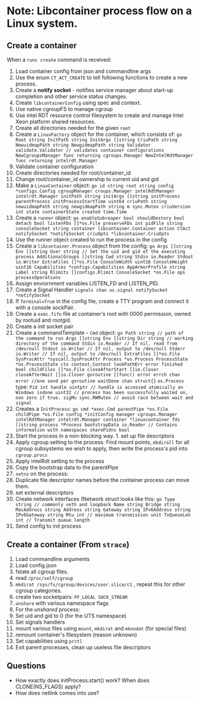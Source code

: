 # Note: Libcontainer process flow on a Linux system.

## Create a container
When a `runc create` command is received:
  1. Load container config from json and commandline args
  1. Use the enum `CT_ACT_CREATE` to tell following functions to create a new process.
  1. Create a **notify socket** - notifies service manager about start-up completion and other service status changes.
  1. Create `libcontainerConfig` using spec and context.
  1. Use native cgroupFS to manage cgroup
  1. Use intel RDT resource control filesystem to create and manage Intel Xeon platform
  shared resources.
  1. Create all directories needed for the given `root`
  1. Create a `LinuxFactory` object for the container, which consists of:
    ``` go
    Root string
    InitPath string
    InitArgs []string
    CriuPath string
    NewuidmapPath string
    NewgidmapPath string
    Validator validate.Validator // validates container configurations
    NewCgroupsManager func returning cgroups.Manager
    NewIntelRdtManager func returning intelrdt.Manager
    ```
  1. Validate container configuration
  1. Create directories needed for root/container_id
  1. Change root/container_id ownership to current uid and gid
  1. Make a `LinuxContainer` object:
    ``` go
    id string
    root string
    config *configs.Config
    cgroupManager croups.Manager
    intelRdtManager intelrdt.Manager
    initPath string
    initArgs []string
    initProcess parentProcess
    initProcessStartTime uint64
    criuPath string
    newuidmapPath string
    newgidmapPath string
    m sync.Mutex
    criuVersion int
    state containerState
    created time.Time
    ```
  1. Create a `runner` object:
    ``` go
    enableSubreaper bool
    shouldDestory bool
    detach bool
    listenFDs []*os.File
    preserveFDs int
    pidFile string
    consoleSocket string
    container libcontainer.Container
    action CtAct
    notifySocket *notifySocket
    criuOpts *libcontainer.CriuOpts
    ```
  1. Use the runner object created to run the process in the config
  1. Create a `libcontainer.Process` object from the config:
    ``` go
    Args []string
    Env []string
    User string // Set the uid and gid of the executing process
    AdditionalGroups []string
    Cwd string
    Stdin io.Reader
    Stdout io.Writer
    ExtraFiles []*os.File
    ConsoleWidth uint16
    ConsoleHeight uint16
    Capabilities *configs.Capabilities
    AppArmorProfile string
    Label string
    Rlimits []configs.Rlimit
    ConsoleSocket *os.File
    ops processOperations
    ```
  1. Assign enviornment variables LISTEN_FD and LISTEN_PID.
  1. Create a Signal Handler
    ```
    signals chan os.signal
    notifySocket *notifySocket
    ```
  1. If `Terminal=True` in the config file, create a TTY program and connect it with a console sockPair.
  1. Create a `exec.fifo` file at container's root with 0000 permission, owned by rootuid and rootgid.
  1. Create a init socket pair
  1. Create a commandTemplate - `Cmd` object:
    ``` go
    Path string // path of the command to run
    Args []string
    Env []string
    Dir string // working directory of the command
    Stdin io.Reader // If nil, read from /dev/null
    Stdout io.Writer // If nil, output to /dev/null
    Stderr io.Writer // If nil, output to /dev/null
    ExtraFiles []*os.File
    SysProcAttr *syscall.SysProcAttr
    Process *os.Process
    ProcessState *os.ProcessState
    ctx context.Context
    lookPathErr error
    finished bool
    childFiles []*os.File
    closeAfterStart []io.Closer
    closeAfterWait []io.Closer
    goroutine []func() error
    errch chan error //one send per goroutine
    waitDone chan struct{}
    ```
    `os.Process` type:
    ```
    Pid int
    handle uintptr // handle is accessed atomically on Windows
    isdone uint32 // process has been successfully waited on, non zero if true.
    sigMu sync.RWMutex // avoid race between wait and signal
    ```
  1. Creates a `InitProcess`:
    ``` go
    cmd *exec.Cmd
    parentPipe *os.File
    childPipe *os.File
    config *initConfig
    manager cgroups.Manager
    intelRdtManager intelrdt.Manager
    container *linuxcontainer
    fds []string
    process *Process
    bootstrapData io.Reader // Contains information with namespaces
    sharePidns bool
    ```
  1. Start the process in a non-blocking way.
    1. set up file descriptors
  1. Apply cgroup setting to the process: Find mount points, `mkdirall` for all cgroup subsystems we
    wish to apply, then write the process's pid into `cgroup.procs`
  1. Apply intelRdt setting to the process
  1. Copy the bootstrap data to the parentPipe
  1. `setns` on the process:
  1. Duplicate file descriptor names before the container process can move them.
  1. set external descriptors
  1. Create network interfaces (Network struct looks like this:
    ``` go
      Type string // commonly veth and loopback
      Name string
      Bridge string
      MacAddress string
      Address string
      Gateway string
      IPv6Address string
      IPv6Gateway string
      Mtu int // maximum transmission unit
      TxQueueLen int // Transmit queue length
    ```
  1. Send config to init process

## Create a container (From `strace`)
1. Load commandline arguments
1. Load config.json
1. fstate all cgroup files.
1. read `/proc/self/cgroup`
1. `mkdirat /sys/fs/cgroup/devices/user.slice/c1` , repeat this for other cgroup categories.
1. create two socketpairs: `PF_LOCAL SOCK_STREAM`
1. `unshare` with various namespace flags
1. For the *unshared* process:
  1. Set uid and gid to 0 (for the UTS namespace)
  1. Set signals handlers
  1. mount various files using `mount`, `mkdirat` and `mknodat` (for special files)
  1. remount container's filesystem (reason unknown)
  1. Set capabilities using `prctl`
1. Exit parent processes, clean up useless file descriptors



## Questions
- How exactly does initProcess.start() work? When does CLONE(NS_FLAGS) apply?
- How does netlink comes into use?

